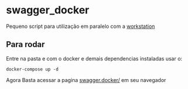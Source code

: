 # swagger_docker
Pequeno script para utilização em paralelo com a [workstation](https://github.com/conceptho/workstation)

## Para rodar
Entre na pasta e com o docker e demais dependencias instaladas usar o:
```
docker-compose up -d
```
Agora Basta acessar a pagina [swagger.docker/](http://swagger.docker/) em seu navegador
